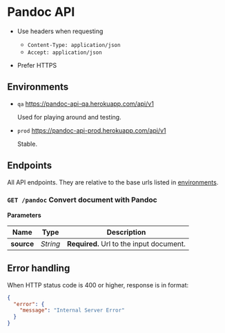 # Pandoc API

* Use headers when requesting

    * `Content-Type: application/json`
    * `Accept: application/json`

* Prefer HTTPS

## Environments

* `qa` https://pandoc-api-qa.herokuapp.com/api/v1

    Used for playing around and testing.

* `prod` https://pandoc-api-prod.herokuapp.com/api/v1

    Stable.

## Endpoints

All API endpoints. They are relative to the base urls listed in [environments](#environments).

### `GET /pandoc` Convert document with Pandoc

**Parameters**

Name           | Type      | Description
-------------- | --------- | -----------
**source**     | *String*  |  **Required.** Url to the input document.

## Error handling

When HTTP status code is 400 or higher, response is in format:

```json
{
  "error": {
    "message": "Internal Server Error"
  }
}
```
